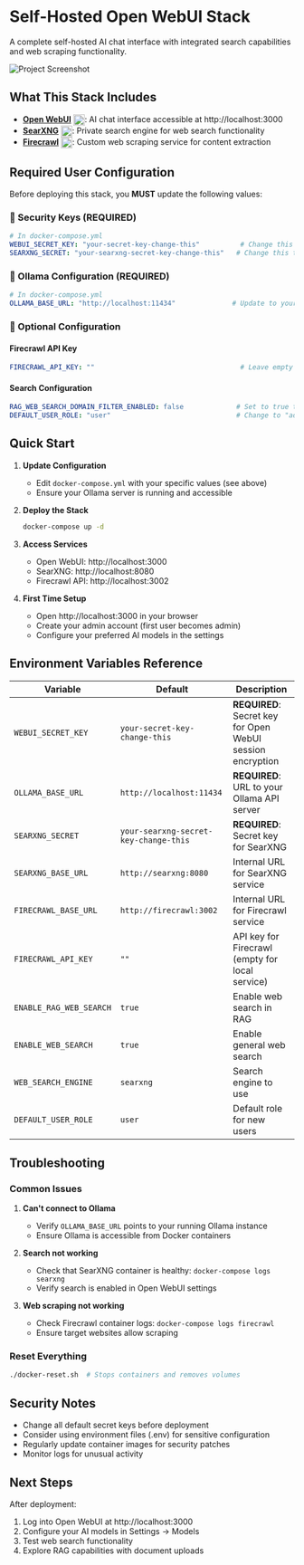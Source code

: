 # Self-Hosted Open WebUI Stack

A complete self-hosted AI chat interface with integrated search capabilities and web scraping functionality.

![Project Screenshot](screenshot.png)

## What This Stack Includes

- **[Open WebUI](https://github.com/open-webui/open-webui)** <img src="https://raw.githubusercontent.com/open-webui/open-webui/main/static/favicon.png" width="20" height="20" alt="Open WebUI" style="vertical-align: middle;">: AI chat interface accessible at http://localhost:3000
- **[SearXNG](https://github.com/searxng/searxng)** <img src="https://raw.githubusercontent.com/searxng/searxng/master/searx/static/themes/simple/img/searxng.svg" width="20" height="20" alt="SearXNG" style="vertical-align: middle;">: Private search engine for web search functionality
- **[Firecrawl](https://github.com/mendableai/firecrawl)** <img src="https://avatars.githubusercontent.com/u/150964962?s=200&v=4" width="20" height="20" alt="Firecrawl" style="vertical-align: middle;">: Custom web scraping service for content extraction

## Required User Configuration

Before deploying this stack, you **MUST** update the following values:

### 🔑 Security Keys (REQUIRED)
```yaml
# In docker-compose.yml
WEBUI_SECRET_KEY: "your-secret-key-change-this"          # Change this to a strong random string
SEARXNG_SECRET: "your-searxng-secret-key-change-this"   # Change this to a strong random string
```

### 🤖 Ollama Configuration (REQUIRED)
```yaml
# In docker-compose.yml
OLLAMA_BASE_URL: "http://localhost:11434"              # Update to your Ollama server IP/hostname
```

### 🔧 Optional Configuration

#### Firecrawl API Key
```yaml
FIRECRAWL_API_KEY: ""                                    # Leave empty for local firecrawl service
```

#### Search Configuration
```yaml
RAG_WEB_SEARCH_DOMAIN_FILTER_ENABLED: false             # Set to true to enable domain filtering
DEFAULT_USER_ROLE: "user"                               # Change to "admin" if needed
```

## Quick Start

1. **Update Configuration**
   - Edit `docker-compose.yml` with your specific values (see above)
   - Ensure your Ollama server is running and accessible

2. **Deploy the Stack**
   ```bash
   docker-compose up -d
   ```

3. **Access Services**
   - Open WebUI: http://localhost:3000
   - SearXNG: http://localhost:8080
   - Firecrawl API: http://localhost:3002

4. **First Time Setup**
   - Open http://localhost:3000 in your browser
   - Create your admin account (first user becomes admin)
   - Configure your preferred AI models in the settings

## Environment Variables Reference

| Variable | Default | Description |
|----------|---------|-------------|
| `WEBUI_SECRET_KEY` | `your-secret-key-change-this` | **REQUIRED**: Secret key for Open WebUI session encryption |
| `OLLAMA_BASE_URL` | `http://localhost:11434` | **REQUIRED**: URL to your Ollama API server |
| `SEARXNG_SECRET` | `your-searxng-secret-key-change-this` | **REQUIRED**: Secret key for SearXNG |
| `SEARXNG_BASE_URL` | `http://searxng:8080` | Internal URL for SearXNG service |
| `FIRECRAWL_BASE_URL` | `http://firecrawl:3002` | Internal URL for Firecrawl service |
| `FIRECRAWL_API_KEY` | `""` | API key for Firecrawl (empty for local service) |
| `ENABLE_RAG_WEB_SEARCH` | `true` | Enable web search in RAG |
| `ENABLE_WEB_SEARCH` | `true` | Enable general web search |
| `WEB_SEARCH_ENGINE` | `searxng` | Search engine to use |
| `DEFAULT_USER_ROLE` | `user` | Default role for new users |

## Troubleshooting

### Common Issues

1. **Can't connect to Ollama**
   - Verify `OLLAMA_BASE_URL` points to your running Ollama instance
   - Ensure Ollama is accessible from Docker containers

2. **Search not working**
   - Check that SearXNG container is healthy: `docker-compose logs searxng`
   - Verify search is enabled in Open WebUI settings

3. **Web scraping not working**
   - Check Firecrawl container logs: `docker-compose logs firecrawl`
   - Ensure target websites allow scraping

### Reset Everything
```bash
./docker-reset.sh  # Stops containers and removes volumes
```

## Security Notes

- Change all default secret keys before deployment
- Consider using environment files (.env) for sensitive configuration
- Regularly update container images for security patches
- Monitor logs for unusual activity

## Next Steps

After deployment:
1. Log into Open WebUI at http://localhost:3000
2. Configure your AI models in Settings → Models
3. Test web search functionality
4. Explore RAG capabilities with document uploads